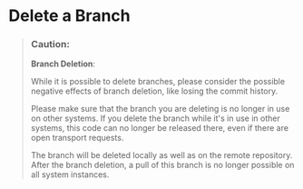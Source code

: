 <!-- loio53b659cf81914b54abfdf287660e0466 -->

# Delete a Branch

> ### Caution:  
> **Branch Deletion**:
> 
> While it is possible to delete branches, please consider the possible negative effects of branch deletion, like losing the commit history.
> 
> Please make sure that the branch you are deleting is no longer in use on other systems. If you delete the branch while it's in use in other systems, this code can no longer be released there, even if there are open transport requests.
> 
> The branch will be deleted locally as well as on the remote repository. After the branch deletion, a pull of this branch is no longer possible on all system instances.

